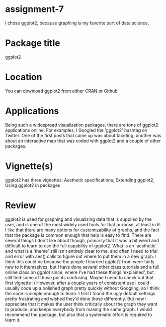# assignment-7
I chose ggplot2, because graphing is my favorite part of data science.

# Package title
ggplot2

# Location
You can download ggplot2 from either CRAN or Github

# Applications
Being such a widespread visualization packages, there are tons of ggplot2 applications online.  For examples, I Googled the 'ggplot2' hashtag on Twitter.  One of the first posts that came up was about faceting, another was about an interactive map that was coded with ggplot2 and a couple of other packages. 

# Vignette(s)
ggplot2 has three vignettes: Aesthetic specifications, Extending ggplot2, Using ggplot2 in packages

# Review
ggplot2 is used for graphing and visualizing data that is supplied by the user, and is one of the most widely used tools for that purpose, at least in R.  I like that there are many options for customizability of graphs, and the fact that the package is common enough that help is easy to find.  There are several things I don't like about though, primarily that it was a bit weird and difficult to learn to use the full capability of ggplot2.  What is an 'aesthetic' and what is a 'theme' still isn't entirely clear to me, and often I need to trial and error with aes() calls to figure out where to put them in a new graph.  I think this could be because the people I learned ggplot2 from were fairly new to it themselves, but I have done several other class tutorials and a full online class on ggplot since, where I've had these things 'explained', but still find some of those points confusing.  Maybe I need to check out that first vignette :)  However, after a couple years of consistent use I could usually code up a polished graph pretty quickly without Googling, so I think the code is simple enough to learn.  I first I found the ugly default settings pretty frustrating and wished they'd done those differently. But now I appreciate that it makes the user think critically about the graph they want to produce, and keeps everybody from making the same graph. I would recommend the package, but also that a systematic effort is required to learn it.
